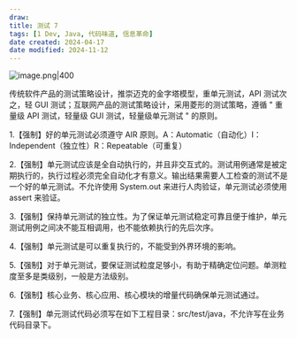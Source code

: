 ```yaml
---
draw:
title: 测试 7
tags: [1 Dev, Java, 代码味道, 信息革命]
date created: 2024-04-17
date modified: 2024-11-12
---
```


![image.png|400](https://imagehosting4picgo.oss-cn-beijing.aliyuncs.com/imagehosting/fix-dir%2Fpicgo%2Fpicgo-clipboard-images%2F2024%2F04%2F25%2F11-19-50-793d80a56cb2a5f2cb65f308f600d711-20240425111949-86df5f.png)

传统软件产品的测试策略设计，推崇迈克的金字塔模型，重单元测试，API 测试次之，轻 GUI 测试；互联网产品的测试策略设计，采用菱形的测试策略，遵循 " 重量级 API 测试，轻量级 GUI 测试，轻量级单元测试 " 的原则。

<!-- more -->

1.【强制】好的单元测试必须遵守 AIR 原则。A：Automatic（自动化）I：Independent（独立性）R：Repeatable（可重复）

2.【强制】单元测试应该是全自动执行的，并且非交互式的。测试用例通常是被定期执行的，执行过程必须完全自动化才有意义。输出结果需要人工检查的测试不是一个好的单元测试。不允许使用 System.out 来进行人肉验证，单元测试必须使用 assert 来验证。

3.【强制】保持单元测试的独立性。为了保证单元测试稳定可靠且便于维护，单元测试用例之间决不能互相调用，也不能依赖执行的先后次序。

4.【强制】单元测试是可以重复执行的，不能受到外界环境的影响。

5.【强制】对于单元测试，要保证测试粒度足够小，有助于精确定位问题。单测粒度至多是类级别，一般是方法级别。

6.【强制】核心业务、核心应用、核心模块的增量代码确保单元测试通过。

7.【强制】单元测试代码必须写在如下工程目录：src/test/java，不允许写在业务代码目录下。
